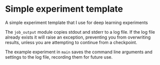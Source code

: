 # Simple experiment template

A simple experiment template that I use for deep learning experiments

The `job_output` module copies stdout and stderr to a log file.
If the log file already exists it will raise an exception, preventing you from overwriting results,
unless you are attempting to continue from a checkpoint.

The example experiment in `main` saves the command line arguments and settings to the log file, recording them for
future use.
